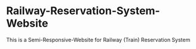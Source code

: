 # Railway-Reservation-System-Website
This is a Semi-Responsive-Website for Railway (Train) Reservation System
